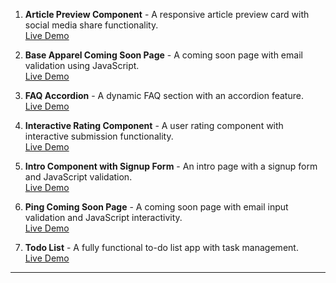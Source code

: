 1. **Article Preview Component** - A responsive article preview card with social media share functionality.  
   [Live Demo](https://bejewelled-cassata-4dd057.netlify.app)

2. **Base Apparel Coming Soon Page** - A coming soon page with email validation using JavaScript.  
   [Live Demo](https://beautiful-melba-1b797e.netlify.app)

3. **FAQ Accordion** - A dynamic FAQ section with an accordion feature.  
   [Live Demo](https://endearing-florentine-cc234e.netlify.app)

4. **Interactive Rating Component** - A user rating component with interactive submission functionality.  
   [Live Demo](https://peppy-kataifi-c93d63.netlify.app)

5. **Intro Component with Signup Form** - An intro page with a signup form and JavaScript validation.  
   [Live Demo](https://thriving-wisp-012f47.netlify.app)

6. **Ping Coming Soon Page** - A coming soon page with email input validation and JavaScript interactivity.  
   [Live Demo](https://rococo-smakager-81dd4a.netlify.app)

7. **Todo List** - A fully functional to-do list app with task management.  
   [Live Demo](https://silver-capybara-1f453f.netlify.app)

---

